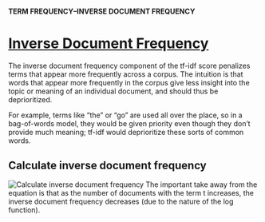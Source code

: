 #### TERM FREQUENCY–INVERSE DOCUMENT FREQUENCY
# [Inverse Document Frequency](https://www.codecademy.com/paths/build-chatbots-with-python/tracks/retrieval-based-chatbots/modules/language-and-topic-modeling-chatbots/lessons/language-model-tf-idf/exercises/inverse-document-frequency)
The inverse document frequency component of the tf-idf score penalizes terms that appear more frequently across a corpus.
The intuition is that words that appear more frequently in the corpus give less insight into the topic or meaning of an individual document, and should thus be deprioritized.

For example, terms like “the” or “go” are used all over the place, so in a bag-of-words model, they would be given priority even though they don’t provide much meaning; 
tf-idf would deprioritize these sorts of common words.

## Calculate inverse document frequency

![Calculate inverse document frequency](https://github.com/lendoo73/Challenge-Project-of-CodeCademy/blob/master/python/Build_Chatbots_with_Python/Retrieval_Based_Chatbots/Term_frequency_inverse_document_frequency/Inverse_document_frequency/calculate_inverse_document_frequency.jpg?row=true)
The important take away from the equation is that as the number of documents with the term t increases, the inverse document frequency decreases (due to the nature of the log function).

